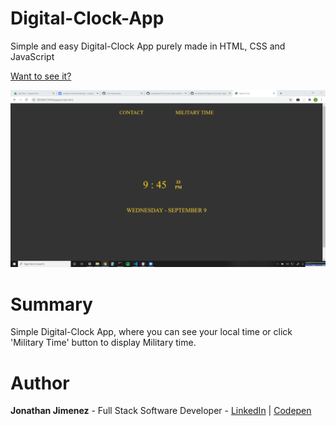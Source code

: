 # Digital-Clock-App

Simple and easy Digital-Clock App purely made in HTML, CSS and JavaScript

[Want to see it?](https://jonathanj101.github.io/Digital-Clock-App/pages/main.html)

![](/images/preview.png)

# Summary

Simple Digital-Clock App, where you can see your local time or click 'Military Time' button to display Military time.

# Author

**Jonathan Jimenez** - Full Stack Software Developer - [LinkedIn](https://www.linkedin.com/in/jonathan-jimenez101/) | [Codepen](https://codepen.io/jonathanj101/)
